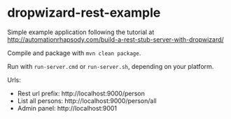 # dropwizard-rest-example

Simple example application following the tutorial at
http://automationrhapsody.com/build-a-rest-stub-server-with-dropwizard/

Compile and package with `mvn clean package`.

Run with `run-server.cmd` or `run-server.sh`, depending on your platform.

Urls:

 - Rest url prefix: http://localhost:9000/person
 - List all persons: http://localhost:9000/person/all
 - Admin panel: http://localhost:9001
